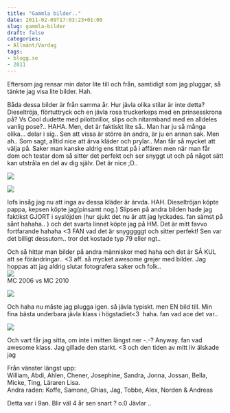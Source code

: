 ```yaml
---
title: "Gammla bilder.."
date: 2011-02-09T17:03:23+01:00
slug: gammla-bilder
draft: false
categories:
- Allmänt/Vardag
tags:
- blogg.se
- 2011
---
```

Eftersom jag rensar min dator lite till och från, samtidigt som jag pluggar, så tänkte jag visa lite bilder. Hah.  
  
  
Båda dessa bilder är från samma år. Hur jävla olika stilar är inte detta? Dieseltröja, flörtuttryck och en jävla rosa truckerkeps med en prinsesskrona på? Vs Cool dudette med pilotbrillor, slips och nitarmband med en alldeles vanlig pose?.. HAHA. Men, det är faktiskt lite så.. Man har ju så många olika... delar i sig.. Sen att vissa är större än andra, är ju en annan sak. Men ah.. Som sagt, alltid nice att ärva kläder och prylar.. Man får så mycket att välja på. Saker man kanske aldrig ens tittat på i affären men när man får dom och testar dom så sitter det perfekt och ser snyggt ut och på något sätt kan utstråla en del av dig själv. Det är nice ;D..  
  
![](/assets/images/blogg.se/zzyelngmedkuvvetpsneokepsonaglar4agu05-jpg_131652557.jpg)  
  
![](https://cdn3.cdnme.se/cdn/9-1/701517/images/2011/finczzy31agu05_131652619.jpg)  
  
  
Iofs insåg jag nu att inga av dessa kläder är ärvda. HAH. Dieseltröjan köpte pappa, kepsen köpte jag(pinsamt nog.) Slipsen på andra bilden hade jag faktikst GJORT i syslöjden (hur sjukt det nu är att jag lyckades. fan sämst på sånt hahaha.. ) och det svarta linnet köpte jag på HM. Det är mitt favvo fortfarande hahaha <3 FAN vad det är snygggggt och sitter perfekt! Sen var det billigt dessutom.. tror det kostade typ 79 eller ngt..  
  
  
  
  
Och så hittar man bilder på andra människor med haha och det är SÅ KUL att se förändringar.. <3 aff. så mycket awesome grejer med bilder. Jag hoppas att jag aldrig slutar fotografera saker och folk..  
![](/assets/images/blogg.se/stmcvidrdhusparken8agu06_131655403.jpg)  
MC 2006 vs MC 2010  
  
![](/assets/images/blogg.se/dsc02096_131655784.jpg)  
  
  
  
Och haha nu måste jag plugga igen. så jävla typiskt. men EN bild till. Min fina bästa underbara jävla klass i högstadiet<3  haha. fan vad ace det var..  
  
![](/assets/images/blogg.se/klassen-9e_131656097.jpg)  
  
Och vart får jag sitta, om inte i mitten längst ner -.-? Anyway. fan vad awesome klass. Jag gillade den starkt. <3 och den tiden av mitt liv älskade jag  
  
Från vänster längst upp:  
William, Abdi, Ahlen, Chener, Josephine, Sandra, Jonna, Jossan, Bella, Micke, Ting, Läraren Lisa.  
Andra raden: Koffe, Samone, Ghias, Jag, Tobbe, Alex, Norden & Andreas  
  
Detta var i 9an. Blir väl 4 år sen snart ? o.0 Jävlar ..